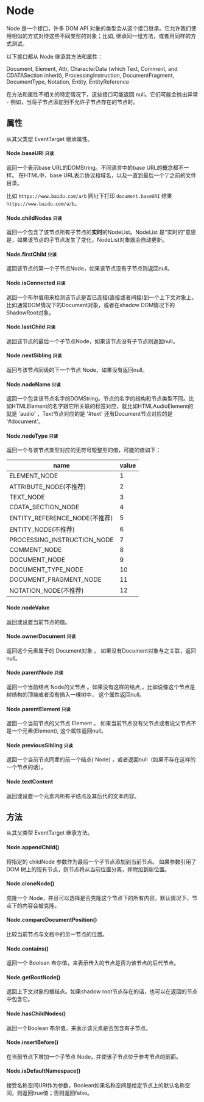 # Node
Node 是一个接口，许多 DOM API 对象的类型会从这个接口继承。它允许我们使用相似的方式对待这些不同类型的对象；比如, 继承同一组方法，或者用同样的方式测试。

以下接口都从 Node 继承其方法和属性：

Document, Element, Attr, CharacterData (which Text, Comment, and CDATASection inherit), ProcessingInstruction, DocumentFragment, DocumentType, Notation, Entity, EntityReference

在方法和属性不相关的特定情况下，这些接口可能返回 null。它们可能会抛出异常 - 例如，当将子节点添加到不允许子节点存在的节点时。

## 属性
从其父类型 EventTarget 继承属性。

#### Node.baseURI `只读`
返回一个表示base URL的DOMString。不同语言中的base URL的概念都不一样。 在HTML中，base URL表示协议和域名，以及一直到最后一个'/'之前的文件目录。

比如 `https://www.baidu.com/a/b` 网址下打印 `document.baseURI` 结果 `https://www.baidu.com/a/b`。

#### Node.childNodes `只读`
返回一个包含了该节点所有子节点的**实时**的NodeList。NodeList 是“实时的”意思是，如果该节点的子节点发生了变化，NodeList对象就会自动更新。 

#### Node.firstChild `只读`
返回该节点的第一个子节点Node，如果该节点没有子节点则返回null。

#### Node.isConnected `只读`
返回一个布尔值用来检测该节点是否已连接(直接或者间接)到一个上下文对象上，比如通常DOM情况下的Document对象，或者在shadow DOM情况下的ShadowRoot对象。

#### Node.lastChild `只读`
返回该节点的最后一个子节点Node，如果该节点没有子节点则返回null。

#### Node.nextSibling `只读`
返回与该节点同级的下一个节点 Node，如果没有返回null。

#### Node.nodeName `只读`
返回一个包含该节点名字的DOMString。节点的名字的结构和节点类型不同。比如HTMLElement的名字跟它所关联的标签对应，就比如HTMLAudioElement的就是 'audio' ，Text节点对应的是 '#text' 还有Document节点对应的是 '#document'。

#### Node.nodeType `只读`
返回一个与该节点类型对应的无符号短整型的值，可能的值如下：

| name | value |
| -- | -- |
ELEMENT_NODE | 1
ATTRIBUTE_NODE(不推荐) | 2
TEXT_NODE | 3
CDATA_SECTION_NODE | 4
ENTITY_REFERENCE_NODE(不推荐) | 5
ENTITY_NODE(不推荐) | 6
PROCESSING_INSTRUCTION_NODE | 7
COMMENT_NODE | 8
DOCUMENT_NODE | 9
DOCUMENT_TYPE_NODE | 10
DOCUMENT_FRAGMENT_NODE | 11
NOTATION_NODE(不推荐) | 12

#### Node.nodeValue 
返回或设置当前节点的值。

#### Node.ownerDocument `只读`
返回这个元素属于的 Document对象 。 如果没有Document对象与之关联，返回null。

#### Node.parentNode `只读`
返回一个当前结点 Node的父节点 。如果没有这样的结点,，比如说像这个节点是树结构的顶端或者没有插入一棵树中， 这个属性返回null。

#### Node.parentElement `只读`
返回一个当前节点的父节点 Element 。 如果当前节点没有父节点或者说父节点不是一个元素(Element), 这个属性返回null。

#### Node.previousSibling  `只读`
返回一个当前节点同辈的前一个结点( Node) ，或者返回null（如果不存在这样的一个节点的话）。

#### Node.textContent
返回或设置一个元素内所有子结点及其后代的文本内容。

## 方法
从其父类型 EventTarget 继承方法。

#### Node.appendChild()
将指定的 childNode 参数作为最后一个子节点添加到当前节点。
如果参数引用了 DOM 树上的现有节点，则节点将从当前位置分离，并附加到新位置。

#### Node.cloneNode()
克隆一个 Node，并且可以选择是否克隆这个节点下的所有内容。默认情况下，节点下的内容会被克隆。

#### Node.compareDocumentPosition()
比较当前节点与文档中的另一节点的位置。

#### Node.contains()
返回一个 Boolean 布尔值，来表示传入的节点是否为该节点的后代节点。

#### Node.getRootNode()
返回上下文对象的根结点。如果shadow root节点存在的话，也可以在返回的节点中包含它。

#### Node.hasChildNodes()
返回一个Boolean 布尔值，来表示该元素是否包含有子节点。

#### Node.insertBefore()
在当前节点下增加一个子节点 Node，并使该子节点位于参考节点的前面。

#### Node.isDefaultNamespace()
接受名称空间URI作为参数，Boolean如果名称空间是给定节点上的默认名称空间，则返回true值；否则返回false。

